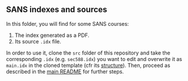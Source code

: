## SANS indexes and sources

In this folder, you will find for some SANS courses:

1. The index generated as a PDF.
2. Its source `.idx` file.

In order to use it, clone the `src` folder of this repository and take the corresponding `.idx` (e.g. `sec588.idx`) you want to edit and overwrite it as `main.idx` in the cloned template (cfr its [structure](https://github.com/dhondta/tex-course-index-template#structure)). Then, proceed as described in the [main README](https://github.com/dhondta/tex-course-index-template#compilation) for further steps.

